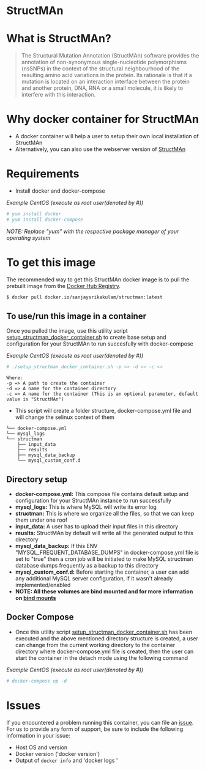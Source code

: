 # StructMAn

# What is StructMAn?

> The Structural Mutation Annotation (StructMAn) software provides the annotation of non-synonymous single-nucleotide polymorphisms (nsSNPs) in the context of the structural neighbourhood of the resulting amino acid variations in the protein. Its rationale is that if a mutation is located on an interaction interface between the protein and another protein, DNA, RNA or a small molecule, it is likely to interfere with this interaction.

# Why docker container for StructMAn

* A docker container will help a user to setup their own local installation of StructMAn 
* Alternatively, you can also use the webserver version of [StructMAn](http://structman.mpi-inf.mpg.de/)

# Requirements

* Install docker and docker-compose

*Example CentOS (execute as root user(denoted by #))*
```bash
# yum install docker
# yum install docker-compose
```
*NOTE: Replace "yum" with the respective package manager of your operating system*

# To get this image

The recommended way to get this StructMAn docker image is to pull the prebuilt image from the [Docker Hub Registry](https://hub.docker.com/r/sanjaysrikakulam/structman/).

```bash
$ docker pull docker.io/sanjaysrikakulam/structman:latest
```

## To use/run this image in a container

Once you pulled the image, use this utility script [setup_structman_docker_container.sh](https://github.com/sanjaysrikakulam/structman/blob/master/utility_scripts/setup_structman_docker_container.sh) to create base setup and configuration for your StructMAn to run succesfully with docker-compose

*Example CentOS (execute as root user(denoted by #))*
```bash
# ./setup_structman_docker_container.sh -p <> -d <> -c <>
```
```
Where: 
-p => A path to create the container
-d => A name for the container directory
-c => A name for the container (This is an optional parameter, default value is "StructMAn")
```
- This script will create a folder structure, docker-compose.yml file and will change the selinux context of them

```
└── docker-compose.yml
└── mysql_logs
└── structman
    ├── input_data
    ├── results
    ├── mysql_data_backup
    └── mysql_custom_conf.d
```
## Directory setup

- **docker-compose.yml:** This compose file contains default setup and configuration for your StructMAn instance to run successfully
- **mysql_logs:** This is where MySQL will write its error log
- **structman:** This is where we organize all the files, so that we can keep them under one roof
- **input_data:** A user has to upload their input files in this directory
- **reuslts:** StructMAn by default will write all the generated output to this directory
- **mysql_data_backup:** If this ENV "MYSQL_FREQUENT_DATABASE_DUMPS" in docker-compose.yml file is set to "true" then a cron job will be initiated to make MySQL structman database dumps frequently as a backup to this directory
- **mysql_custom_conf.d:** Before starting the container, a user can add any additional MySQL server configuration, if it wasn't already implemented/enabled
- **NOTE: All these volumes are bind mounted and for more information on [bind mounts](https://docs.docker.com/storage/bind-mounts/)**

## Docker Compose

- Once this utility script [setup_structman_docker_container.sh](https://github.com/sanjaysrikakulam/structman/blob/master/utility_scripts/setup_structman_docker_container.sh) has been executed and the above mentioned directory structure is created, a user can change from the current working directory to the container directory where docker-compose.yml file is created, then the user can start the container in the detach mode using the following command

*Example CentOS (execute as root user(denoted by #))*
```bash
# docker-compose up -d
```

# Issues

If you encountered a problem running this container, you can file an [issue](https://github.com/sanjaysrikakulam/structman/issues). For us to provide any form of support, be sure to include the following information in your issue:

- Host OS and version
- Docker version ('docker version')
- Output of `docker info` and 'docker logs <container-name>'
